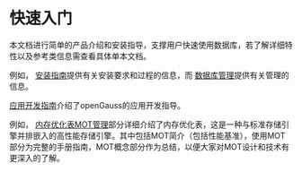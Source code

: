 # 快速入门

本文档进行简单的产品介绍和安装指导，支撑用户快速使用数据库，若了解详细特性以及参考类信息需查看具体单本文档。

例如， [安装指南](../InstallationGuide/InstallationGuide.md)提供有关安装要求和过程的信息，而 [数据库管理](../DatabaseAdministrationGuide/数据库管理指南.md)提供有关管理的信息。

  [应用开发指南](../DeveloperGuide/应用开发指南.md)介绍了openGauss的应用开发指导。

 例如， [内存优化表MOT管理](../DatabaseAdministrationGuide/内存优化表MOT管理.md)部分详细介绍了内存优化表，这是一种与标准存储引擎并排嵌入的高性能存储引擎。其中包括MOT简介（包括性能基准），使用MOT部分为完整的手册指南，MOT概念部分作为总结，以便大家对MOT设计和技术有更深入的了解。